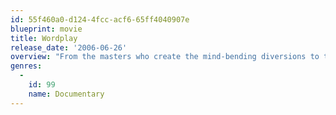 ```yaml
---
id: 55f460a0-d124-4fcc-acf6-65ff4040907e
blueprint: movie
title: Wordplay
release_date: '2006-06-26'
overview: "From the masters who create the mind-bending diversions to the tense competition at the American Crossword Puzzle Tournament, Patrick Creadon's documentary reveals a fascinating look at a decidedly addictive pastime. Creadon captures New York Times editor Will Shortz at work, talks to celebrity solvers -- including Bill Clinton and Ken Burns -- and presents an intimate look at the national tournament and its competitors."
genres:
  -
    id: 99
    name: Documentary
---
```

